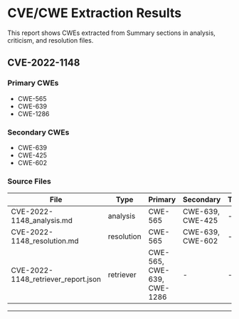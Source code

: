 # CVE/CWE Extraction Results

This report shows CWEs extracted from Summary sections in analysis, criticism, and resolution files.

## CVE-2022-1148

### Primary CWEs
- CWE-565
- CWE-639
- CWE-1286

### Secondary CWEs
- CWE-639
- CWE-425
- CWE-602

### Source Files

| File | Type | Primary | Secondary | Tertiary | Contributing |
|------|------|---------|-----------|----------|-------------|
| CVE-2022-1148_analysis.md | analysis | CWE-565 | CWE-639, CWE-425 | - | - |
| CVE-2022-1148_resolution.md | resolution | CWE-565 | CWE-639, CWE-602 | - | - |
| CVE-2022-1148_retriever_report.json | retriever | CWE-565, CWE-639, CWE-1286 | - | - | - |

---

